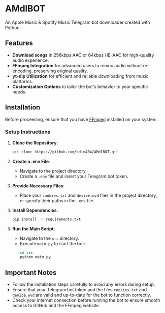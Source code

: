 # AMdlBOT

An Apple Music & Spotify Music Telegram bot downloader created with Python.

## Features

- **Download songs** in 256kbps AAC or 64kbps HE-AAC for high-quality audio experience.
- **FFmpeg Integration** for advanced users to remux audio without re-encoding, preserving original quality.
- **yt-dlp Utilization** for efficient and reliable downloading from music platforms.
- **Customization Options** to tailor the bot's behavior to your specific needs.

## Installation

Before proceeding, ensure that you have [FFmpeg](https://ffmpeg.org/download.html) installed on your system.

### Setup Instructions

1. **Clone the Repository**:
   ```bash
   git clone https://github.com/bdim404/AMdlBOT.git
   ```

2. **Create a .env File**:
   - Navigate to the project directory.
   - Create a `.env` file and insert your Telegram bot token.

3. **Provide Necessary Files**:
   - Place your `cookies.txt` and `device.wvd` files in the project directory, or specify their paths in the `.env` file.

4. **Install Dependencies**:
   ```bash
   pip install -r requirements.txt
   ```

5. **Run the Main Script**:
   - Navigate to the `src` directory.
   - Execute `main.py` to start the bot:
     ```bash
     cd src
     python main.py
     ```

## Important Notes

- Follow the installation steps carefully to avoid any errors during setup.
- Ensure that your Telegram bot token and the files `cookies.txt` and `device.wvd` are valid and up-to-date for the bot to function correctly.
- Check your internet connection before running the bot to ensure smooth access to GitHub and the FFmpeg website.

